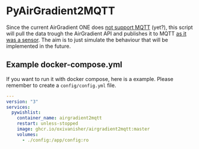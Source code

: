 # PyAirGradient2MQTT

Since the current AirGradient ONE does [not support MQTT](https://forum.airgradient.com/t/mqtt-on-air-gradient-one/1390)
(yet?), this script will pull the data trough the AirGradient API and publishes it to MQTT
[as it was a sensor](https://www.airgradient.com/support/kb-mqtt-conf/). The aim is to just simulate the behaviour that
will be implemented in the future.

## Example docker-compose.yml
If you want to run it with docker compose, here is a example. Please remember to create a `config/config.yml` file.

```yaml
---
version: "3"
services:
  pywishlist:
    container_name: airgradient2mqtt
    restart: unless-stopped
    image: ghcr.io/oxivanisher/airgradient2mqtt:master
    volumes:
      - ./config:/app/config:ro
```
